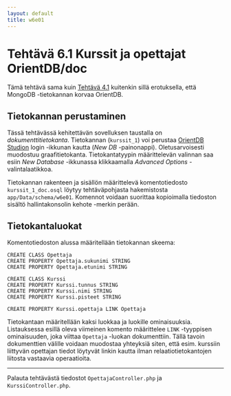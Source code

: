 ```yaml
---
layout: default
title: w6e01
---
```


# Tehtävä 6.1 Kurssit ja opettajat OrientDB/doc


Tämä tehtävä sama kuin  [Tehtävä 4.1](https://moodle2.tut.fi/mod/resource/view.php?id=264674) kuitenkin sillä erotuksella, että MongoDB -tietokannan korvaa OrientDB.


## Tietokannan perustaminen

Tässä tehtävässä kehitettävän sovelluksen taustalla on *dokumenttitietokanta*. Tietokannan (`kurssit_1`) voi perustaa 
[OrientDB Studion](http://localhost:2480) login -ikkunan kautta (*New DB* -painonappi). Oletusarvoisesti muodostuu graafitietokanta. Tietokantatyypin määrittelevän valinnan saa esiin *New Database* -ikkunassa klikkaamalla *Advanced Options* -valintalaatikkoa.

Tietokannan rakenteen ja sisällön määrittelevä komentotiedosto `kurssit_1_doc.osql` löytyy tehtäväpohjasta hakemistosta `app/Data/schema/w6e01`. Komennot voidaan suorittaa kopioimalla tiedoston sisältö hallintakonsolin kehote -merkin perään.


## Tietokantaluokat

Komentotiedoston alussa määritellään tietokannan skeema:

~~~~
CREATE CLASS Opettaja
CREATE PROPERTY Opettaja.sukunimi STRING
CREATE PROPERTY Opettaja.etunimi STRING

CREATE CLASS Kurssi
CREATE PROPERTY Kurssi.tunnus STRING
CREATE PROPERTY Kurssi.nimi STRING
CREATE PROPERTY Kurssi.pisteet STRING

CREATE PROPERTY Kurssi.opettaja LINK Opettaja
~~~~

Tietokantaan määritellään kaksi luokkaa ja luokille ominaisuuksia. Listauksessa esillä oleva viimeinen komento määrittelee `LINK` -tyyppisen ominaisuuden, joka viittaa `Opettaja` -luokan dokumenttiin. Tällä tavoin dokumenttien välille voidaan muodostaa yhteyksiä siten, että esim. kurssiin liittyvän opettajan tiedot löytyvät linkin kautta ilman  relaatiotietokantojen liitosta vastaavia operaatioita.




---
Palauta tehtävästä tiedostot `OpettajaController.php` ja `KurssiController.php`.